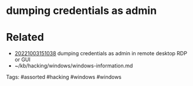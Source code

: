 # dumping credentials as admin

# Related
- [20221003151038](/zet/20221003151038/README.md) dumping credentials as admin in remote desktop RDP or GUI
- ~/kb/hacking/windows/windows-information.md

Tags:
    #assorted #hacking #windows #windows
